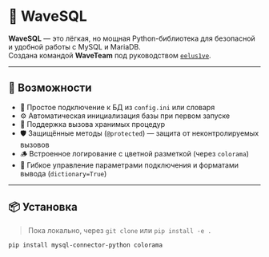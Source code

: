 # 🌊 WaveSQL

**WaveSQL** — это лёгкая, но мощная Python-библиотека для безопасной и удобной работы с MySQL и MariaDB.  
Создана командой **WaveTeam** под руководством [`eelus1ve`](https://github.com/eelus1ve).

---

## 🚀 Возможности

- 🔌 Простое подключение к БД из `config.ini` или словаря
- ⚙️ Автоматическая инициализация базы при первом запуске
- 🧠 Поддержка вызова хранимых процедур
- 🛡️ Защищённые методы (`@protected`) — защита от неконтролируемых вызовов
- 🪵 Встроенное логирование с цветной разметкой (через `colorama`)
- 🐍 Гибкое управление параметрами подключения и форматами вывода (`dictionary=True`)

---

## 📦 Установка

> Пока локально, через `git clone` или `pip install -e .`

```bash
pip install mysql-connector-python colorama

